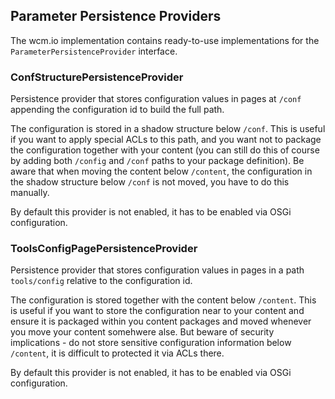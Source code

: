 ## Parameter Persistence Providers

The wcm.io implementation contains ready-to-use implementations for the `ParameterPersistenceProvider` interface.


### ConfStructurePersistenceProvider

Persistence provider that stores configuration values in pages at `/conf` appending the
configuration id to build the full path.

The configuration is stored in a shadow structure below `/conf`. This is useful if you want to apply special ACLs to this
path, and you want not to package the configuration together with your content (you can still do this of course by
adding both `/config` and `/conf` paths to your package definition). Be aware that when moving the content
below `/content`, the configuration in the shadow structure below `/conf` is not moved, you have to do this
manually.

By default this provider is not enabled, it has to be enabled via OSGi configuration.


### ToolsConfigPagePersistenceProvider

Persistence provider that stores configuration values in pages in a path `tools/config` relative to the
configuration id.

The configuration is stored together with the content below `/content`. This is useful if you want to store
the configuration near to your content and ensure it is packaged within you content packages and moved whenever
you move your content somehwere alse. But beware of security implications - do not store sensitive configuration
information below `/content`, it is difficult to protected it via ACLs there.

By default this provider is not enabled, it has to be enabled via OSGi configuration.

